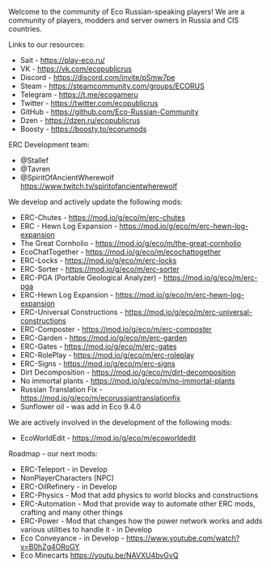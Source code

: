 Welcome to the community of Eco Russian-speaking players!
We are a community of players, modders and server owners in Russia and CIS countries.

Links to our resources:
- Sait - https://play-eco.ru/
- VK - https://vk.com/ecopublicrus
- Discord - https://discord.com/invite/pSmw7pe
- Steam - https://steamcommunity.com/groups/ECORUS
- Telegram - https://t.me/ecogameru
- Twitter - https://twitter.com/ecopublicrus
- GitHub - https://github.com/Eco-Russian-Community
- Dzen - https://dzen.ru/ecopublicrus
- Boosty - https://boosty.to/ecorumods

ERC Development team:
- @Stallef
- @Tavren 
- @SpiritOfAncientWherewolf https://www.twitch.tv/spiritofancientwherewolf

We develop and actively update the following mods:
- ERC-Chutes - https://mod.io/g/eco/m/erc-chutes
- ERC - Hewn Log Expansion - https://mod.io/g/eco/m/erc-hewn-log-expansion
- The Great Cornholio - https://mod.io/g/eco/m/the-great-cornholio
- EcoChatTogether - https://mod.io/g/eco/m/ecochattogether
- ERC-Locks - https://mod.io/g/eco/m/erc-locks
- ERC-Sorter - https://mod.io/g/eco/m/erc-sorter
- ERC-PGA (Portable Geological Analyzer) - https://mod.io/g/eco/m/erc-pga
- ERC-Hewn Log Expansion - https://mod.io/g/eco/m/erc-hewn-log-expansion
- ERC-Universal Constructions - https://mod.io/g/eco/m/erc-universal-constructions
- ERC-Composter - https://mod.io/g/eco/m/erc-composter
- ERC-Garden - https://mod.io/g/eco/m/erc-garden
- ERC-Gates - https://mod.io/g/eco/m/erc-gates
- ERC-RolePlay - https://mod.io/g/eco/m/erc-roleplay
- ERC-Signs - https://mod.io/g/eco/m/erc-signs
- Dirt Decomposition - https://mod.io/g/eco/m/dirt-decomposition
- No immortal plants - https://mod.io/g/eco/m/no-immortal-plants
- Russian Translation Fix - https://mod.io/g/eco/m/ecorussiantranslationfix
- Sunflower oil - was add in Eco 9.4.0

We are actively involved in the development of the following mods:
- EcoWorldEdit - https://mod.io/g/eco/m/ecoworldedit

Roadmap - our next mods:
- ERC-Teleport - in Develop
- NonPlayerCharacters (NPC)
- ERC-OilRefinery - in Develop
- ERC-Physics - Mod that add physics to world blocks and constructions
- ERC-Automation - Mod that provide way to automate other ERC mods, crafting and many other things
- ERC-Power - Mod that changes how the power network works and adds various utilities to handle it - in Develop
- Eco Conveyance - in Develop - https://www.youtube.com/watch?v=B0hZg4ORoGY
- Eco Minecarts https://youtu.be/NAVXU4bvGvQ 
